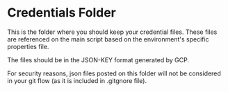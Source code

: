# Credentials Folder

This is the folder where you should keep your credential files. These files are referenced on the main script based on the environment's specific properties file.

The files should be in the JSON-KEY format generated by GCP.

For security reasons, json files posted on this folder will not be considered in your git flow (as it is included in .gitgnore file).
